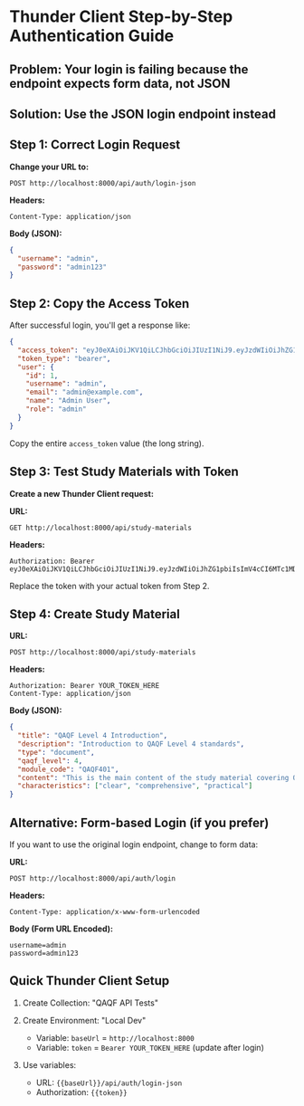 # Thunder Client Step-by-Step Authentication Guide

## Problem: Your login is failing because the endpoint expects form data, not JSON

## Solution: Use the JSON login endpoint instead

## Step 1: Correct Login Request

**Change your URL to:**
```
POST http://localhost:8000/api/auth/login-json
```

**Headers:**
```
Content-Type: application/json
```

**Body (JSON):**
```json
{
  "username": "admin",
  "password": "admin123"
}
```

## Step 2: Copy the Access Token

After successful login, you'll get a response like:
```json
{
  "access_token": "eyJ0eXAiOiJKV1QiLCJhbGciOiJIUzI1NiJ9.eyJzdWIiOiJhZG1pbiIsImV4cCI6MTc1MDY4MTcwMH0.xyz...",
  "token_type": "bearer",
  "user": {
    "id": 1,
    "username": "admin",
    "email": "admin@example.com",
    "name": "Admin User",
    "role": "admin"
  }
}
```

Copy the entire `access_token` value (the long string).

## Step 3: Test Study Materials with Token

**Create a new Thunder Client request:**

**URL:**
```
GET http://localhost:8000/api/study-materials
```

**Headers:**
```
Authorization: Bearer eyJ0eXAiOiJKV1QiLCJhbGciOiJIUzI1NiJ9.eyJzdWIiOiJhZG1pbiIsImV4cCI6MTc1MDY4MTcwMH0.xyz...
```

Replace the token with your actual token from Step 2.

## Step 4: Create Study Material

**URL:**
```
POST http://localhost:8000/api/study-materials
```

**Headers:**
```
Authorization: Bearer YOUR_TOKEN_HERE
Content-Type: application/json
```

**Body (JSON):**
```json
{
  "title": "QAQF Level 4 Introduction",
  "description": "Introduction to QAQF Level 4 standards",
  "type": "document",
  "qaqf_level": 4,
  "module_code": "QAQF401",
  "content": "This is the main content of the study material covering QAQF Level 4 requirements.",
  "characteristics": ["clear", "comprehensive", "practical"]
}
```

## Alternative: Form-based Login (if you prefer)

If you want to use the original login endpoint, change to form data:

**URL:**
```
POST http://localhost:8000/api/auth/login
```

**Headers:**
```
Content-Type: application/x-www-form-urlencoded
```

**Body (Form URL Encoded):**
```
username=admin
password=admin123
```

## Quick Thunder Client Setup

1. Create Collection: "QAQF API Tests"
2. Create Environment: "Local Dev"
   - Variable: `baseUrl` = `http://localhost:8000`
   - Variable: `token` = `Bearer YOUR_TOKEN_HERE` (update after login)

3. Use variables:
   - URL: `{{baseUrl}}/api/auth/login-json`
   - Authorization: `{{token}}`